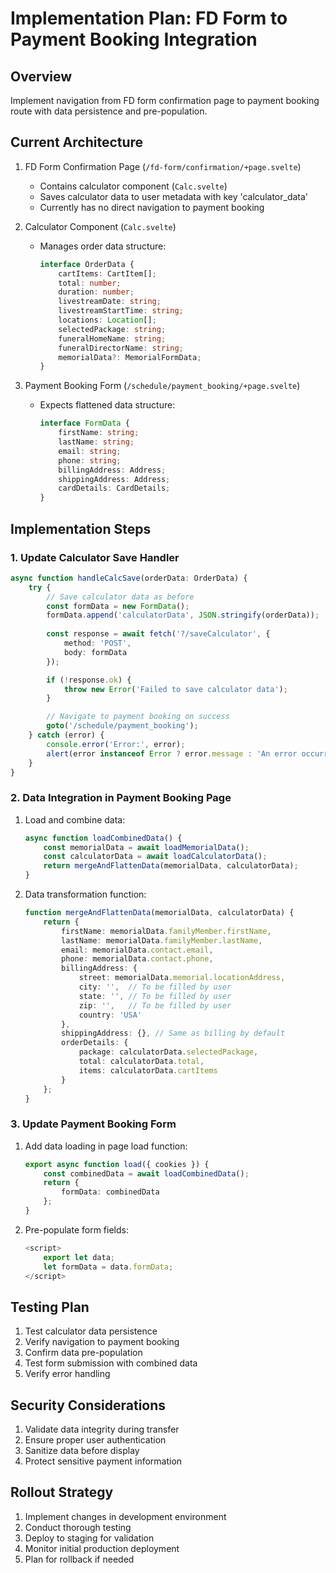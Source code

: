 # Implementation Plan: FD Form to Payment Booking Integration

## Overview
Implement navigation from FD form confirmation page to payment booking route with data persistence and pre-population.

## Current Architecture
1. FD Form Confirmation Page (`/fd-form/confirmation/+page.svelte`)
   - Contains calculator component (`Calc.svelte`)
   - Saves calculator data to user metadata with key 'calculator_data'
   - Currently has no direct navigation to payment booking

2. Calculator Component (`Calc.svelte`)
   - Manages order data structure:
     ```typescript
     interface OrderData {
         cartItems: CartItem[];
         total: number;
         duration: number;
         livestreamDate: string;
         livestreamStartTime: string;
         locations: Location[];
         selectedPackage: string;
         funeralHomeName: string;
         funeralDirectorName: string;
         memorialData?: MemorialFormData;
     }
     ```

3. Payment Booking Form (`/schedule/payment_booking/+page.svelte`)
   - Expects flattened data structure:
     ```typescript
     interface FormData {
         firstName: string;
         lastName: string;
         email: string;
         phone: string;
         billingAddress: Address;
         shippingAddress: Address;
         cardDetails: CardDetails;
     }
     ```

## Implementation Steps

### 1. Update Calculator Save Handler
```typescript
async function handleCalcSave(orderData: OrderData) {
    try {
        // Save calculator data as before
        const formData = new FormData();
        formData.append('calculatorData', JSON.stringify(orderData));
        
        const response = await fetch('?/saveCalculator', {
            method: 'POST',
            body: formData
        });

        if (!response.ok) {
            throw new Error('Failed to save calculator data');
        }

        // Navigate to payment booking on success
        goto('/schedule/payment_booking');
    } catch (error) {
        console.error('Error:', error);
        alert(error instanceof Error ? error.message : 'An error occurred');
    }
}
```

### 2. Data Integration in Payment Booking Page
1. Load and combine data:
   ```typescript
   async function loadCombinedData() {
       const memorialData = await loadMemorialData();
       const calculatorData = await loadCalculatorData();
       return mergeAndFlattenData(memorialData, calculatorData);
   }
   ```

2. Data transformation function:
   ```typescript
   function mergeAndFlattenData(memorialData, calculatorData) {
       return {
           firstName: memorialData.familyMember.firstName,
           lastName: memorialData.familyMember.lastName,
           email: memorialData.contact.email,
           phone: memorialData.contact.phone,
           billingAddress: {
               street: memorialData.memorial.locationAddress,
               city: '',  // To be filled by user
               state: '', // To be filled by user
               zip: '',   // To be filled by user
               country: 'USA'
           },
           shippingAddress: {}, // Same as billing by default
           orderDetails: {
               package: calculatorData.selectedPackage,
               total: calculatorData.total,
               items: calculatorData.cartItems
           }
       };
   }
   ```

### 3. Update Payment Booking Form
1. Add data loading in page load function:
   ```typescript
   export async function load({ cookies }) {
       const combinedData = await loadCombinedData();
       return {
           formData: combinedData
       };
   }
   ```

2. Pre-populate form fields:
   ```typescript
   <script>
       export let data;
       let formData = data.formData;
   </script>
   ```

## Testing Plan
1. Test calculator data persistence
2. Verify navigation to payment booking
3. Confirm data pre-population
4. Test form submission with combined data
5. Verify error handling

## Security Considerations
1. Validate data integrity during transfer
2. Ensure proper user authentication
3. Sanitize data before display
4. Protect sensitive payment information

## Rollout Strategy
1. Implement changes in development environment
2. Conduct thorough testing
3. Deploy to staging for validation
4. Monitor initial production deployment
5. Plan for rollback if needed